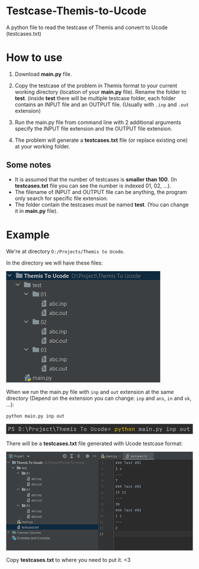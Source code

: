 # Testcase-Themis-to-Ucode

A python file to read the testcase of Themis and convert to Ucode (testcases.txt)

# How to use

1. Download **main.py** file.

2. Copy the testcase of the problem in Themis format to your current working directory (location of your **main.py** file). Rename the folder to **test**. 
(inside **test** there will be multiple testcase folder, each folder contains an INPUT file and an OUTPUT file. (Usually with ``.inp`` and ``.out`` extension)

3. Run the main.py file from command line with 2 additional arguments specify the INPUT file extension and the OUTPUT file extension. 

4. The problem will generate a **testcases.txt** file (or replace existing one) at your working folder.

## Some notes

* It is assumed that the number of testcases is **smaller than 100**. (In **testcases.txt** file you can see the number is indexed 01, 02, ...).
* The filename of INPUT and OUTPUT file can be anything, the program only search for specific file extension. 
* The folder contain the testcases must be named **test**. (You can change it in **main.py** file).

# Example

We're at directory ``D:/Projects/Themis to Ucode``.

In the directory we will have these files:

![](./example_pics/exam1.png)

When we run the main.py file with ``inp`` and ``out`` extension at the same directory (Depend on the extension you can change: ``inp`` and ``ans``, ``in`` and ``ok``, ...):

```
python main.py inp out
```
![](./example_pics/exam2.png)

There will be a **testcases.txt** file generated with Ucode testcase format:

![](./example_pics/exam3.png)

Copy **testcases.txt** to where you need to put it. <3
